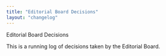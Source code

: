 ```yaml
---
title: "Editorial Board Decisions"
layout: "changelog"
---
```


Editorial Board Decisions

This is a running log of decisions taken by the Editorial Board.
